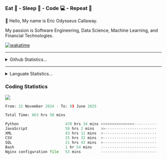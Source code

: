 <h3>Eat 🍴 - Sleep 🛌 - Code 💻 - Repeat 🔁</h3>

👋 Hello, My name is Eric Odysseus Callaway.

My passion is Software Engineering, Data Science, Machine Learning, and Financial Technologies.

[![wakatime](https://wakatime.com/badge/user/6717695f-6a13-47e3-aa16-c813e12c0985.svg)](https://wakatime.com/@6717695f-6a13-47e3-aa16-c813e12c0985)
<hr>
<details>
  <summary>
    Github Statistics...
  </summary>
    <p align="center">
      <img src="https://github-readme-stats.vercel.app/api?username=EricCallaway&show_icons=true"/>
    </p>
</details>
</hr>

<hr>
<details>
  <summary>
    Languate Statistics...
  </summary>
    <p align="center">
      <img src="https://wakatime.com/share/@Odysseus/6fc7c863-6fba-4e57-a6af-ed1f2fa8d560.svg"/>
    </p>
</details>
</hr>


<h3>Coding Statistics</h3>
<img src="https://wakatime.com/share/@Odysseus/5e02c832-9cc5-49a3-8f4c-bd2647d78fca.svg"/>
<!--START_SECTION:waka-->

```python
From: 22 November 2024 - To: 03 June 2025

Total Time: 663 hrs 58 mins

Python                     478 hrs 34 mins >>>>>>>>>>>>>>>----------   58.94 %
JavaScript                 58 hrs 2 mins   >>-----------------------   07.15 %
XML                        43 hrs 11 mins  >------------------------   05.32 %
CSV                        25 hrs 32 mins  >------------------------   03.15 %
SQL                        21 hrs 43 mins  >------------------------   02.68 %
Bash                       1 hr 54 mins    -------------------------   00.24 %
Nginx configuration file   53 mins         -------------------------   00.11 %
```

<!--END_SECTION:waka-->
